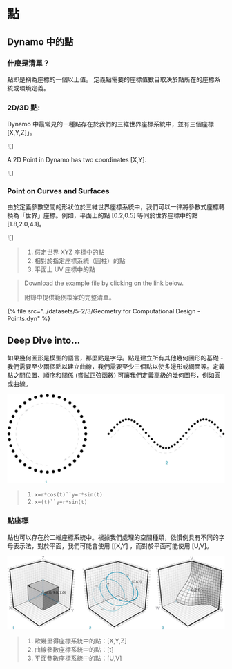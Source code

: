 # 點

## Dynamo 中的點

### 什麼是清單？

點即是稱為座標的一個以上值。[](5-3\_points.md#point-as-coordinates) 定義點需要的座標值數目取決於點所在的座標系統或環境定義。

### 2D/3D 點:

Dynamo 中最常見的一種點存在於我們的三維世界座標系統中，並有三個座標 [X,Y,Z]」。

![]

A 2D Point in Dynamo has two coordinates \[X,Y].

![]

### Point on Curves and Surfaces

由於定義參數空間的形狀位於三維世界座標系統中，我們可以一律將參數式座標轉換為「世界」座標。例如，平面上的點 [0.2,0.5] 等同於世界座標中的點 [1.8,2.0,4.1]。

![]

> 1. 假定世界 XYZ 座標中的點
> 2. 相對於指定座標系統（圓柱）的點
> 3. 平面上 UV 座標中的點

> Download the example file by clicking on the link below.
>
> 附錄中提供範例檔案的完整清單。

{% file src="../datasets/5-2/3/Geometry for Computational Design - Points.dyn" %}

## Deep Dive into...

如果幾何圖形是模型的語言，那麼點是字母。點是建立所有其他幾何圖形的基礎 - 我們需要至少兩個點以建立曲線，我們需要至少三個點以使多邊形或網面等。定義點之間位置、順序和關係 (嘗試正弦函數) 可讓我們定義高級的幾何圖形，例如圓或曲線。

![點到曲線](../images/5-2/3/PointsAsBuildingBlocks-1.jpg)

> 1. `x=r*cos(t)``y=r*sin(t)`
> 2. `x=(t)``y=r*sin(t)`

### 點座標

點也可以存在於二維座標系統中。根據我們處理的空間種類，依慣例具有不同的字母表示法，對於平面，我們可能會使用 [[X,Y] ，而對於平面可能使用 [U,V]。

![點座標](../images/5-2/3/Coordinates.jpg)

> 1. 歐幾里得座標系統中的點：[X,Y,Z]
> 2. 曲線參數座標系統中的點：[t]
> 3. 平面參數座標系統中的點：[U,V]
